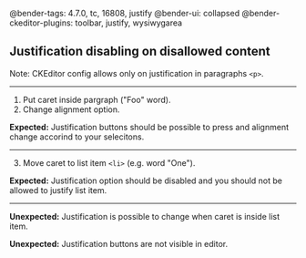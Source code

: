 @bender-tags: 4.7.0, tc, 16808, justify
@bender-ui: collapsed
@bender-ckeditor-plugins: toolbar, justify, wysiwygarea

## Justification disabling on disallowed content

Note: CKEditor config allows only on justification in paragraphs `<p>`.

----
1. Put caret inside pargraph ("Foo" word).
1. Change alignment option.

**Expected:** Justification buttons should be possible to press and alignment change accorind to your selecitons.

----
3. Move caret to list item `<li>` (e.g. word "One").

**Expected:** Justification option should be disabled and you should not be allowed to justify list item.

----
**Unexpected:** Justification is possible to change when caret is inside list item.

**Unexpected:** Justification buttons are not visible in editor.
